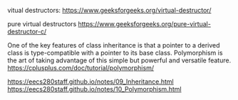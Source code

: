 vitual destructors:
https://www.geeksforgeeks.org/virtual-destructor/

pure virtual destructors
https://www.geeksforgeeks.org/pure-virtual-destructor-c/

One of the key features of class inheritance is that a pointer to a derived class is type-compatible with a pointer to its base class. Polymorphism is the art of taking advantage of this simple but powerful and versatile feature.
https://cplusplus.com/doc/tutorial/polymorphism/

https://eecs280staff.github.io/notes/09_Inheritance.html
https://eecs280staff.github.io/notes/10_Polymorphism.html